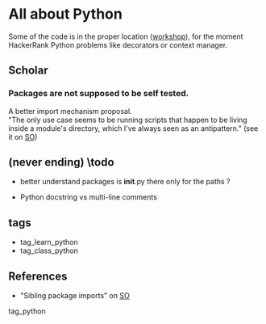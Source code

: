 # All about Python

Some of the code is in the proper location ([workshop](https://github.com/landron/workshop/tree/master/python)), for the moment  HackerRank Python problems like decorators or context manager.

## Scholar

### Packages are not supposed to be self tested.

A better import mechanism proposal.    
"The only use case seems to be running scripts that happen to be living inside a module's directory, which I've always seen as an antipattern." (see it on [SO](https://stackoverflow.com/questions/6323860/sibling-package-imports))

## (never ending) \todo
 * better understand packages 
    is __init__.py there only for the paths ?

 * Python docstring vs multi-line comments

## tags
 * tag_learn_python
 * tag_class_python

## References
 * "Sibling package imports" on [SO](https://stackoverflow.com/questions/6323860/sibling-package-imports)
 
tag_python

